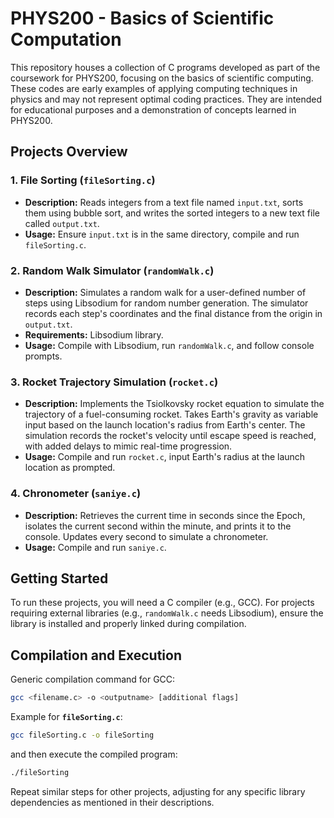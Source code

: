# PHYS200 - Basics of Scientific Computation

This repository houses a collection of C programs developed as part of the coursework for PHYS200, focusing on the basics of scientific computing.
These codes are early examples of applying computing techniques in physics and may not represent optimal coding practices. They are intended for educational purposes and a demonstration of concepts learned in PHYS200.

## Projects Overview

### 1. File Sorting (`fileSorting.c`)

- **Description:** Reads integers from a text file named `input.txt`, sorts them using bubble sort, and writes the sorted integers to a new text file called `output.txt`.
- **Usage:** Ensure `input.txt` is in the same directory, compile and run `fileSorting.c`.

### 2. Random Walk Simulator (`randomWalk.c`)

- **Description:** Simulates a random walk for a user-defined number of steps using Libsodium for random number generation. The simulator records each step's coordinates and the final distance from the origin in `output.txt`.
- **Requirements:** Libsodium library.
- **Usage:** Compile with Libsodium, run `randomWalk.c`, and follow console prompts.

### 3. Rocket Trajectory Simulation (`rocket.c`)

- **Description:** Implements the Tsiolkovsky rocket equation to simulate the trajectory of a fuel-consuming rocket. Takes Earth's gravity as variable input based on the launch location's radius from Earth's center. The simulation records the rocket's velocity until escape speed is reached, with added delays to mimic real-time progression.
- **Usage:** Compile and run `rocket.c`, input Earth's radius at the launch location as prompted.

### 4. Chronometer (`saniye.c`)

- **Description:** Retrieves the current time in seconds since the Epoch, isolates the current second within the minute, and prints it to the console. Updates every second to simulate a chronometer.
- **Usage:** Compile and run `saniye.c`.

## Getting Started

To run these projects, you will need a C compiler (e.g., GCC). For projects requiring external libraries (e.g., `randomWalk.c` needs Libsodium), ensure the library is installed and properly linked during compilation.

## Compilation and Execution

Generic compilation command for GCC:

```sh
gcc <filename.c> -o <outputname> [additional flags]
```
Example for **`fileSorting.c`**:
```sh
gcc fileSorting.c -o fileSorting
```
and then execute the compiled program:

```sh
./fileSorting
```
Repeat similar steps for other projects, adjusting for any specific library dependencies as mentioned in their descriptions.
